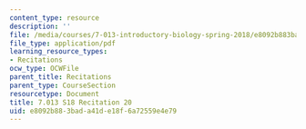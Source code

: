 ```yaml
---
content_type: resource
description: ''
file: /media/courses/7-013-introductory-biology-spring-2018/e8092b883bada41de18f6a72559e4e79_MIT7_013s18R20Q.pdf
file_type: application/pdf
learning_resource_types:
- Recitations
ocw_type: OCWFile
parent_title: Recitations
parent_type: CourseSection
resourcetype: Document
title: 7.013 S18 Recitation 20
uid: e8092b88-3bad-a41d-e18f-6a72559e4e79
---
```

